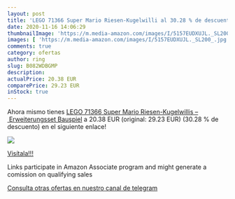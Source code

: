 ```yaml
---
layout: post
title: 'LEGO 71366 Super Mario Riesen-Kugelwilli al 30.28 % de descuento'
date: 2020-11-16 14:06:29
thumbnailImage: 'https://m.media-amazon.com/images/I/5157EUDXUJL._SL200_.jpg'
images: [ 'https://m.media-amazon.com/images/I/5157EUDXUJL._SL200_.jpg' ]
comments: true
category: ofertas
author: ring
slug: B082WDBGMP
description:
actualPrice: 20.38 EUR
comparePrice: 29.23 EUR
inStock: true
---
```


Ahora mismo tienes [LEGO 71366 Super Mario Riesen-Kugelwillis – Erweiterungsset  Bauspiel](https://www.amazon.de/dp/B082WDBGMP/?tag=redken02-21) a 20.38 EUR (original: 29.23 EUR) (30.28 %  de descuento) en el siguiente enlace!

[![](https://m.media-amazon.com/images/I/5157EUDXUJL._SL200_.jpg)](https://www.amazon.de/dp/B082WDBGMP/?tag=redken02-21)

[Visítala!!!](https://www.amazon.de/dp/B082WDBGMP/?tag=redken02-21)

Links participate in Amazon Associate program and might generate a comission on qualifying sales

[Consulta otras ofertas en nuestro canal de telegram](https://t.me/s/ofertas25)
